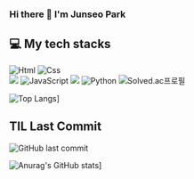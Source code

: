 ### Hi there 👋 I'm Junseo Park

<h2>💻 My tech stacks</h2>

<img alt="Html" src ="https://img.shields.io/badge/HTML5-E34F26.svg?&style=for-the-badge&logo=HTML5&logoColor=white"/> <img alt="Css" src ="https://img.shields.io/badge/CSS3-1572B6.svg?&style=for-the-badge&logo=CSS3&logoColor=white"/> <br>
<img src="https://img.shields.io/badge/node.js-339933?style=for-the-badge&logo=Node.js&logoColor=white"> <img alt="JavaScript" src ="https://img.shields.io/badge/JavaScriipt-F7DF1E.svg?&style=for-the-badge&logo=JavaScript&logoColor=black"/> <img src="https://img.shields.io/badge/spring-6DB33F?style=for-the-badge&logo=spring&logoColor=white"> <img alt="Python" src ="https://img.shields.io/badge/Python-3776AB.svg?&style=for-the-badge&logo=Python&logoColor=white"/>       ![Solved.ac프로필](http://mazassumnida.wtf/api/mini/generate_badge?boj=ppp9177)

![Top Langs](https://github-readme-stats.vercel.app/api/top-langs/?username=HoyiTT)]


<h2>TIL Last Commit</h2>

![GitHub last commit](https://img.shields.io/github/last-commit/HoyiTT/TIL)

![Anurag's GitHub stats](https://github-readme-stats.vercel.app/api?username=HoyiTT)]



<!--
**HoyiTT/HoyiTT** is a ✨ _special_ ✨ repository because its `README.md` (this file) appears on your GitHub profile.

Here are some ideas to get you started:

- 🔭 I’m currently working on ...
- 🌱 I’m currently learning ...
- 👯 I’m looking to collaborate on ...
- 🤔 I’m looking for help with ...
- 💬 Ask me about ...
- 📫 How to reach me: ...
- 😄 Pronouns: ...
- ⚡ Fun fact: ...
-->
